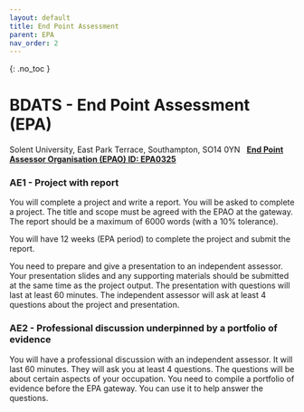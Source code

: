 ```yaml
---
layout: default
title: End Point Assessment
parent: EPA
nav_order: 2
---
```


{: .no_toc }

#  BDATS - End Point Assessment (EPA)

Solent University, East Park Terrace, Southampton, SO14 0YN   **[End Point Assessor Organisation (EPAO) ID: EPA0325](https://assets.publishing.service.gov.uk/government/uploads/system/uploads/attachment_data/file/1023443/Register_List_Of_Organisations_Oct_2021.xlsx)**





### AE1 - Project with report

You will complete a project and write a report. You will be asked to complete a project. The title and scope must be agreed with the EPAO at the gateway. The report should be a maximum of 6000 words (with a 10% tolerance).

You will have 12 weeks (EPA period) to complete the project and submit the report.

You need to prepare and give a presentation to an independent assessor. Your presentation slides and any supporting materials should be submitted at the same time as the project output. The presentation with questions will last at least 60 minutes. The independent assessor will ask at least 4 questions about the project and presentation.

### AE2  - Professional discussion underpinned by a portfolio of evidence

You will have a professional discussion with an independent assessor. It will last 60 minutes. They will ask you at least 4 questions. The questions will be about certain aspects of your occupation. You need to compile a portfolio of evidence before the EPA gateway. You can use it to help answer the questions.
